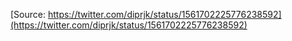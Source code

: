 [Source: https://twitter.com/diprjk/status/1561702225776238592](https://twitter.com/diprjk/status/1561702225776238592)